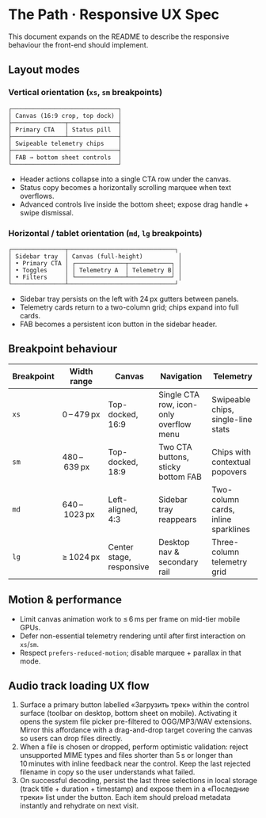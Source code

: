 # The Path · Responsive UX Spec

This document expands on the README to describe the responsive behaviour the front-end should implement.

## Layout modes

### Vertical orientation (`xs`, `sm` breakpoints)

```
┌──────────────────────────────┐
│ Canvas (16:9 crop, top dock) │
├───────────────┬──────────────┤
│ Primary CTA   │ Status pill  │
├───────────────┴──────────────┤
│ Swipeable telemetry chips    │
├──────────────────────────────┤
│ FAB → bottom sheet controls  │
└──────────────────────────────┘
```

- Header actions collapse into a single CTA row under the canvas.
- Status copy becomes a horizontally scrolling marquee when text overflows.
- Advanced controls live inside the bottom sheet; expose drag handle + swipe dismissal.

### Horizontal / tablet orientation (`md`, `lg` breakpoints)

```
┌───────────────┬──────────────────────────────┐
│ Sidebar tray  │ Canvas (full-height)          │
│ • Primary CTA │ ┌──────────────┬────────────┐ │
│ • Toggles     │ │ Telemetry A  │ Telemetry B│ │
│ • Filters     │ └──────────────┴────────────┘ │
└───────────────┴──────────────────────────────┘
```

- Sidebar tray persists on the left with 24 px gutters between panels.
- Telemetry cards return to a two-column grid; chips expand into full cards.
- FAB becomes a persistent icon button in the sidebar header.

## Breakpoint behaviour

| Breakpoint | Width range | Canvas | Navigation | Telemetry |
| ---------- | ----------- | ------ | ---------- | --------- |
| `xs` | 0 – 479 px | Top-docked, 16:9 | Single CTA row, icon-only overflow menu | Swipeable chips, single-line stats |
| `sm` | 480 – 639 px | Top-docked, 18:9 | Two CTA buttons, sticky bottom FAB | Chips with contextual popovers |
| `md` | 640 – 1023 px | Left-aligned, 4:3 | Sidebar tray reappears | Two-column cards, inline sparklines |
| `lg` | ≥ 1024 px | Center stage, responsive | Desktop nav & secondary rail | Three-column telemetry grid |

## Motion & performance

- Limit canvas animation work to ≤ 6 ms per frame on mid-tier mobile GPUs.
- Defer non-essential telemetry rendering until after first interaction on `xs`/`sm`.
- Respect `prefers-reduced-motion`; disable marquee + parallax in that mode.

## Audio track loading UX flow

1. Surface a primary button labelled «Загрузить трек» within the control surface (toolbar on desktop, bottom sheet on mobile). Activating it opens the system file picker pre-filtered to OGG/MP3/WAV extensions. Mirror this affordance with a drag-and-drop target covering the canvas so users can drop files directly.
2. When a file is chosen or dropped, perform optimistic validation: reject unsupported MIME types and files shorter than 5 s or longer than 10 minutes with inline feedback near the control. Keep the last rejected filename in copy so the user understands what failed.
3. On successful decoding, persist the last three selections in local storage (track title + duration + timestamp) and expose them in a «Последние треки» list under the button. Each item should preload metadata instantly and rehydrate on next visit.

